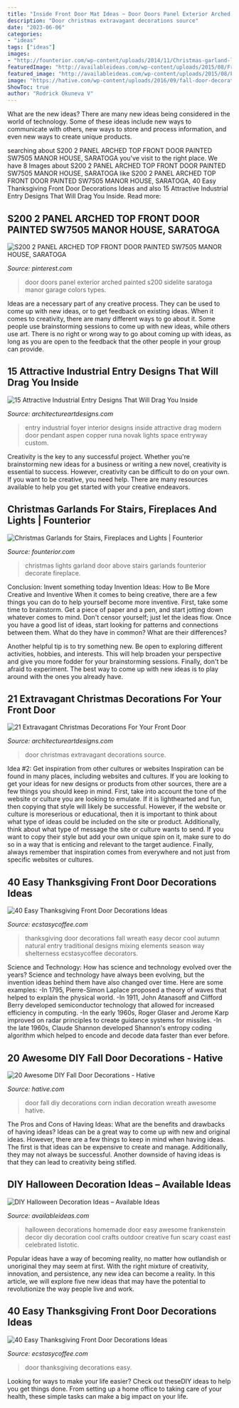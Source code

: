 ```yaml
---
title: "Inside Front Door Mat Ideas ~ Door Doors Panel Exterior Arched Painted S200 Sidelite Saratoga Manor Garage Colors Types"
description: "Door christmas extravagant decorations source"
date: "2023-06-06"
categories:
- "ideas"
tags: ["ideas"]
images:
- "http://founterior.com/wp-content/uploads/2014/11/Christmas-garland-lights-3-placed-above-the-front-door.jpg"
featuredImage: "http://availableideas.com/wp-content/uploads/2015/08/Frankenstein-Door.jpg"
featured_image: "http://availableideas.com/wp-content/uploads/2015/08/Frankenstein-Door.jpg"
image: "https://hative.com/wp-content/uploads/2016/09/fall-door-decoration/1-fall-door-decoration.jpg"
ShowToc: true
author: "Rodrick Okuneva V"
---
```



What are the new ideas?
There are many new ideas being considered in the world of technology. Some of these ideas include new ways to communicate with others, new ways to store and process information, and even new ways to create unique products.

	

		
searching about S200 2 PANEL ARCHED TOP FRONT DOOR PAINTED SW7505 MANOR HOUSE, SARATOGA you've visit to the right place. We have 8 Images about S200 2 PANEL ARCHED TOP FRONT DOOR PAINTED SW7505 MANOR HOUSE, SARATOGA like S200 2 PANEL ARCHED TOP FRONT DOOR PAINTED SW7505 MANOR HOUSE, SARATOGA, 40 Easy Thanksgiving Front Door Decorations Ideas and also 15 Attractive Industrial Entry Designs That Will Drag You Inside. Read more:
		
    
## S200 2 PANEL ARCHED TOP FRONT DOOR PAINTED SW7505 MANOR HOUSE, SARATOGA

<img loading=lazy src="https://i.pinimg.com/736x/b5/fe/4d/b5fe4d11fab2a85d352a4305f1184280.jpg" onerror="this.onerror=null;this.src='https://tse3.mm.bing.net/th?id=OIP.WYB-dAHuTBTRXAy6mivdaQHaJ3&amp;pid=15.1';" alt="S200 2 PANEL ARCHED TOP FRONT DOOR PAINTED SW7505 MANOR HOUSE, SARATOGA">

_Source: pinterest.com_

>door doors panel exterior arched painted s200 sidelite saratoga manor garage colors types. 

	

Ideas are a necessary part of any creative process. They can be used to come up with new ideas, or to get feedback on existing ideas. When it comes to creativity, there are many different ways to go about it. Some people use brainstorming sessions to come up with new ideas, while others use art. There is no right or wrong way to go about coming up with ideas, as long as you are open to the feedback that the other people in your group can provide.

    
## 15 Attractive Industrial Entry Designs That Will Drag You Inside

<img loading=lazy src="https://www.architectureartdesigns.com/wp-content/uploads/2015/12/15-Attractive-Industrial-Entry-Designs-That-Will-Drag-You-Inside-12.jpg" onerror="this.onerror=null;this.src='https://tse4.mm.bing.net/th?id=OIP.luzGR1qezADwN40dr5RhnAHaLL&amp;pid=15.1';" alt="15 Attractive Industrial Entry Designs That Will Drag You Inside">

_Source: architectureartdesigns.com_

>entry industrial foyer interior designs inside attractive drag modern door pendant aspen copper runa novak lights space entryway custom. 

	

Creativity is the key to any successful project. Whether you're brainstorming new ideas for a business or writing a new novel, creativity is essential to success. However, creativity can be difficult to do on your own. If you want to be creative, you need help. There are many resources available to help you get started with your creative endeavors.

    
## Christmas Garlands For Stairs, Fireplaces And Lights | Founterior

<img loading=lazy src="http://founterior.com/wp-content/uploads/2014/11/Christmas-garland-lights-3-placed-above-the-front-door.jpg" onerror="this.onerror=null;this.src='https://tse2.mm.bing.net/th?id=OIP.Yu-Md69q25E1uIn5PTIw3wAAAA&amp;pid=15.1';" alt="Christmas Garlands for Stairs, Fireplaces and Lights | Founterior">

_Source: founterior.com_

>christmas lights garland door above stairs garlands founterior decorate fireplace. 

	

Conclusion: Invent something today
Invention Ideas: How to Be More Creative and Inventive
When it comes to being creative, there are a few things you can do to help yourself become more inventive. First, take some time to brainstorm. Get a piece of paper and a pen, and start jotting down whatever comes to mind. Don't censor yourself; just let the ideas flow. Once you have a good list of ideas, start looking for patterns and connections between them. What do they have in common? What are their differences?

Another helpful tip is to try something new. Be open to exploring different activities, hobbies, and interests. This will help broaden your perspective and give you more fodder for your brainstorming sessions. Finally, don't be afraid to experiment. The best way to come up with new ideas is to play around with the ones you already have.

    
## 21 Extravagant Christmas Decorations For Your Front Door

<img loading=lazy src="https://www.architectureartdesigns.com/wp-content/uploads/2016/11/6-41.jpg" onerror="this.onerror=null;this.src='https://tse1.mm.bing.net/th?id=OIP.diSiDxS9NFbvGvW6Qqh8GAHaLI&amp;pid=15.1';" alt="21 Extravagant Christmas Decorations For Your Front Door">

_Source: architectureartdesigns.com_

>door christmas extravagant decorations source. 

	

Idea #2: Get inspiration from other cultures or websites
Inspiration can be found in many places, including websites and cultures. If you are looking to get your ideas for new designs or products from other sources, there are a few things you should keep in mind. First, take into account the tone of the website or culture you are looking to emulate. If it is lighthearted and fun, then copying that style will likely be successful. However, if the website or culture is moreserious or educational, then it is important to think about what type of ideas could be included on the site or product. Additionally, think about what type of message the site or culture wants to send. If you want to copy their style but add your own unique spin on it, make sure to do so in a way that is enticing and relevant to the target audience. Finally, always remember that inspiration comes from everywhere and not just from specific websites or cultures.

    
## 40 Easy Thanksgiving Front Door Decorations Ideas

<img loading=lazy src="https://i0.wp.com/www.ecstasycoffee.com/wp-content/uploads/2016/10/Thanksgiving-Front-Door-Decorations-Ideas-3.jpg" onerror="this.onerror=null;this.src='https://tse4.mm.bing.net/th?id=OIP.cDUlo7ADIpu0MG1sqyITawHaLJ&amp;pid=15.1';" alt="40 Easy Thanksgiving Front Door Decorations Ideas">

_Source: ecstasycoffee.com_

>thanksgiving door decorations fall wreath easy decor cool autumn natural entry traditional designs mixing elements season way shelterness ecstasycoffee decorators. 

	

Science and Technology: How has science and technology evolved over the years?
Science and technology have always been evolving, but the invention ideas behind them have also changed over time. Here are some examples: 
-In 1795, Pierre-Simon Laplace proposed a theory of waves that helped to explain the physical world. 
-In 1911, John Atanasoff and Clifford Berry developed semiconductor technology that allowed for increased efficiency in computing. 
-In the early 1960s, Roger Glaser and Jerome Karp improved on radar principles to create guidance systems for missiles.
-In the late 1960s, Claude Shannon developed Shannon's entropy coding algorithm which helped to encode and decode data faster than ever before.

    
## 20 Awesome DIY Fall Door Decorations - Hative

<img loading=lazy src="https://hative.com/wp-content/uploads/2016/09/fall-door-decoration/1-fall-door-decoration.jpg" onerror="this.onerror=null;this.src='https://tse4.mm.bing.net/th?id=OIP.y81HDBstJ-Mh-7XO734lQgHaLL&amp;pid=15.1';" alt="20 Awesome DIY Fall Door Decorations - Hative">

_Source: hative.com_

>door fall diy decorations corn indian decoration wreath awesome hative. 

	

The Pros and Cons of Having Ideas: What are the benefits and drawbacks of having ideas?
Ideas can be a great way to come up with new and original ideas. However, there are a few things to keep in mind when having ideas. The first is that ideas can be expensive to create and manage. Additionally, they may not always be successful. Another downside of having ideas is that they can lead to creativity being stifled.

    
## DIY Halloween Decoration Ideas – Available Ideas

<img loading=lazy src="http://availableideas.com/wp-content/uploads/2015/08/Frankenstein-Door.jpg" onerror="this.onerror=null;this.src='https://tse2.mm.bing.net/th?id=OIP.tb_V5FaxQGKl-AL-22O9DAHaKo&amp;pid=15.1';" alt="DIY Halloween Decoration Ideas – Available Ideas">

_Source: availableideas.com_

>halloween decorations homemade door easy awesome frankenstein decor diy decoration cool crafts outdoor creative fun scary coast east celebrated listotic. 

	

Popular ideas have a way of becoming reality, no matter how outlandish or unoriginal they may seem at first. With the right mixture of creativity, innovation, and persistence, any new idea can become a reality. In this article, we will explore five new ideas that may have the potential to revolutionize the way people live and work.

    
## 40 Easy Thanksgiving Front Door Decorations Ideas

<img loading=lazy src="https://i1.wp.com/www.ecstasycoffee.com/wp-content/uploads/2016/10/Thanksgiving-Front-Door-Decorations-13.jpg?resize=510%2C680" onerror="this.onerror=null;this.src='https://tse3.mm.bing.net/th?id=OIP.ftgLEwJowab5hv_kvsBSpwHaJ4&amp;pid=15.1';" alt="40 Easy Thanksgiving Front Door Decorations Ideas">

_Source: ecstasycoffee.com_

>door thanksgiving decorations easy. 

	

Looking for ways to make your life easier? Check out theseDIY ideas to help you get things done. From setting up a home office to taking care of your health, these simple tasks can make a big impact on your life.

